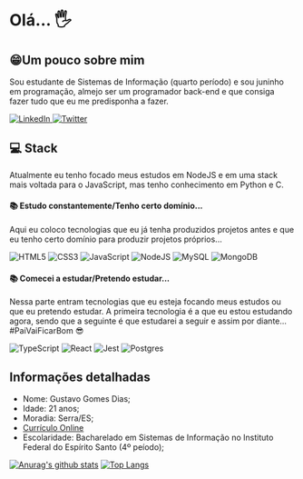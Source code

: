 # Olá... 🖐
## 😁Um pouco sobre mim
Sou estudante de Sistemas de Informação (quarto período) e sou juninho em programação, almejo ser um programador back-end e que consiga fazer tudo que eu me predisponha a fazer.

<a target="_blank" href="https://www.linkedin.com/in/gusgd/">
  <img alt="LinkedIn" src="https://img.shields.io/badge/linkedin-%230077B5.svg?&style=for-the-badge&logo=linkedin&logoColor=white">
</a>
<a target="_blank" href="https://twitter.com/Di3Gustavo">
  <img alt="Twitter" src="https://img.shields.io/badge/@Di3Gustavo-%231DA1F2.svg?&style=for-the-badge&logo=Twitter&logoColor=white">
</a> 
 

## 💻 Stack
Atualmente eu tenho focado meus estudos em NodeJS e em uma stack mais voltada para o JavaScript, mas tenho conhecimento em Python e C.

#### 📚 Estudo constantemente/Tenho certo domínio...
Aqui eu coloco tecnologias que eu já tenha produzidos projetos antes e que eu tenho certo domínio para produzir projetos próprios...

<img alt="HTML5" src="https://img.shields.io/badge/html5-%23E34F26.svg?&style=for-the-badge&logo=html5&logoColor=white"/> <img alt="CSS3" src="https://img.shields.io/badge/css3-%231572B6.svg?&style=for-the-badge&logo=css3&logoColor=white"/> <img alt="JavaScript" src="https://img.shields.io/badge/javascript-%23323330.svg?&style=for-the-badge&logo=javascript&logoColor=%23F7DF1E"/> <img alt="NodeJS" src="https://img.shields.io/badge/node.js-%2343853D.svg?&style=for-the-badge&logo=node.js&logoColor=white"/> <img alt="MySQL" src="https://img.shields.io/badge/mysql-%2300f.svg?&style=for-the-badge&logo=mysql&logoColor=white"/> <img alt="MongoDB" src ="https://img.shields.io/badge/MongoDB-%234ea94b.svg?&style=for-the-badge&logo=mongodb&logoColor=white"/>

#### 📚 Comecei a estudar/Pretendo estudar...
Nessa parte entram tecnologias que eu esteja focando meus estudos ou que eu pretendo estudar. A primeira tecnologia é a que eu estou estudando agora, sendo que a seguinte é que estudarei a seguir e assim por diante... #PaiVaiFicarBom 😎

<img alt="TypeScript" src="https://img.shields.io/badge/typescript-%23007ACC.svg?&style=for-the-badge&logo=typescript&logoColor=white"/> <img alt="React" src="https://img.shields.io/badge/react-%2320232a.svg?&style=for-the-badge&logo=react&logoColor=%2361DAFB"/> <img alt="Jest" src="https://img.shields.io/badge/-jest-%23C21325?&style=for-the-badge&logo=jest&logoColor=white"/> <img alt="Postgres" src ="https://img.shields.io/badge/postgres-%23316192.svg?&style=for-the-badge&logo=postgresql&logoColor=white"/>

## Informações detalhadas
* Nome: Gustavo Gomes Dias;
* Idade: 21 anos;
* Moradia: Serra/ES;
* [Currículo Online](https://gustavogomesdias.github.io/curriculo/)
* Escolaridade: Bacharelado em Sistemas de Informação no Instituto Federal do Espírito Santo (4º peíodo);
  
[![Anurag's github stats](https://github-readme-stats.vercel.app/api?username=GustavoGomesDias&theme=tokyonight)](https://github.com/anuraghazra/github-readme-stats)  [![Top Langs](https://github-readme-stats.vercel.app/api/top-langs/?username=GustavoGomesDias&theme=tokyonight&layout=compact)](https://github.com/anuraghazra/github-readme-stats)
